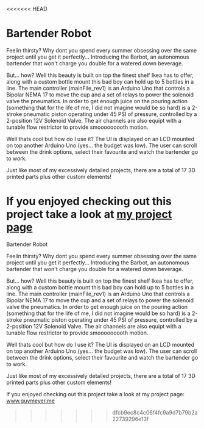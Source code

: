 <<<<<<< HEAD
# Bartender Robot

Feelin thirsty? Why dont you spend every summer obsessing over the same project until you get it perfectly... Introducing the Barbot, an autonomous bartender that won't charge you double for a watered down beverage.

But... how? Well this beauty is built on top the finest shelf Ikea has to offer, along with a custom bottle mount this bad boy can hold up to 5 bottles in a line. The main controller (mainFile_rev1) is an Arduino Uno that controls a Bipolar NEMA 17 to move the cup and a set of relays to power the solenoid valve the pneumatics. In order to get enough juice on the pouring action (something that for the life of me, I did not imagine would be so hard) is a 2-stroke pneumatic piston operating under 45 PSI of pressure, controlled by a 2-position 12V Solenoid Valve. The air channels are also equipt with a tunable flow restrictor to provide smooooooooth motion.

Well thats cool but how do I use it? The UI is displayed on an LCD mounted on top another Arduino Uno (yes... the budget was low). The user can scroll between the drink options, select their favourite and watch the bartender go to work.

Just like most of my excessively detailed projects, there are a total of 17 3D printed parts plus other custom elements!

If you enjoyed checking out this project take a look at [my project page](https://guymeyer.me/projects/)
=======
Bartender Robot

Feelin thirsty? Why dont you spend every summer obsessing over the same project until you get it perfectly...
Introducing the Barbot, an autonomous bartender that won't charge you double for a watered down beverage.

But... how?
Well this beauty is built on top the finest shelf Ikea has to offer, along with a custom bottle mount this bad boy can hold up to 5 bottles in a line. 
The main controller (mainFile_rev1) is an Arduino Uno that controls a Bipolar NEMA 17 to move the cup and a set of relays to power the solenoid valve the pneumatics. In order to get enough juice on the pouring action (something that for the life of me, I did not imagine would be so hard) is a 2-stroke pneumatic piston operating under 45 PSI of pressure, controlled by a 2-position 12V Solenoid Valve. The air channels are also equipt with a tunable flow restrictor to provide smooooooooth motion.

Well thats cool but how do I use it?
The UI is displayed on an LCD mounted on top another Arduino Uno (yes... the budget was low). The user can scroll between the drink options, select their favourite and watch the bartender go to work.

Just like most of my excessively detailed projects, there are a total of 17 3D printed parts plus other custom elements! 

If you enjoyed checking out this project take a look at my project page: www.guymeyer.me
>>>>>>> dfcb9ec8c4c06f4fc9a9d7b79b2a22739296e13f
